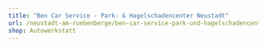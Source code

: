 ```yaml
---
title: "Ben Car Service - Park- & Hagelschadencenter Neustadt"
url: /neustadt-am-ruebenberge/ben-car-service-park-und-hagelschadencenter-neustadt/
shop: Autowerkstatt
---
```

